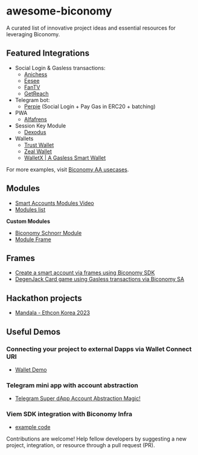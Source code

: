# awesome-biconomy
A curated list of innovative project ideas and essential resources for leveraging Biconomy.


## Featured Integrations
- Social Login & Gasless transactions:
   - [Anichess](https://anichess.com/)
   - [Eesee](https://eesee.io/)
   - [FanTV](https://fantv.world/)
   - [GetReach](https://app.getreach.xyz/)
- Telegram bot:
   - [Perpie](https://www.perpie.io/) (Social Login + Pay Gas in ERC20 + batching)
- PWA
   - [Alfafrens](https://www.alfafrens.com/)
- Session Key Module
   - [Dexodus](https://dexodus.xyz/)
- Wallets
   - [Trust Wallet](https://trustwallet.com/)
   - [Zeal Wallet](https://www.zeal.app/)
   - [WalletX | A Gasless Smart Wallet](https://getwalletx.com/)

For more examples, visit [Biconomy AA usecases](https://biconomy.notion.site/Biconomy-AA-Use-cases-Examples-7c8f7ff3774848d3a0591bc248646bad).

## Modules
- [Smart Accounts Modules Video](https://www.youtube.com/watch?v=A3XfF3N7x1A)
- [Modules list](https://wallet-ecosystem.notion.site/Smart-Account-Modules-8873025da42c49648bfe03bf980c89d6)

**Custom Modules**
- [Biconomy Schnorr Module](https://github.com/0xrhsmt/biconomy-schnorr-module/tree/main)
- [Module Frame](https://github.com/Destiner/module-frame)

## Frames
- [Create a smart account via frames using Biconomy SDK](https://github.com/bcnmy/frames)
- [DegenJack Card game using Gasless transactions via Biconomy SA](https://warpcast.com/abhishekkumar/0x842296e5)

## Hackathon projects 
- [Mandala - Ethcon Korea 2023](https://github.com/EthconKorea2023/mandala)

## Useful Demos
   ### Connecting your project to external Dapps via Wallet Connect URI
   - [Wallet Demo](https://github.com/WalletConnect/web-examples/tree/main/advanced/wallets/react-wallet-v2)
   ### Telegram mini app with account abstraction
   - [Telegram Super dApp Account Abstraction Magic!](https://github.com/andreykobal/telegram-mini-app-aa)
   ### Viem SDK integration with Biconomy Infra
   - [example code](https://gist.github.com/himanshugarg06/83327aaa1339efda42806e66143aa5c3)

Contributions are welcome! Help fellow developers by suggesting a new project, integration, or resource through a pull request (PR).
